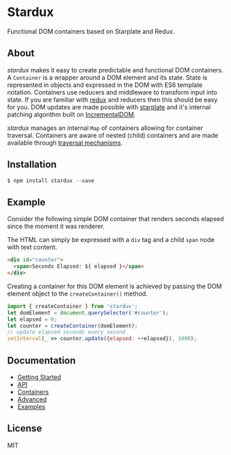 # Stardux

Functional DOM containers based on Starplate and Redux.

## About

*stardux* makes it easy to create predictable and functional DOM containers.
A `Container` is a wrapper around a DOM element and its state. State is
represented in objects and expressed in the DOM with ES6 template
notation. Containers use reducers and middleware to transform input
into state. If you are familiar with
[redux](https://github.com/rackt/redux) and reducers then this should be
easy for you. DOM updates are made possible with
[starplate](https://github.com/littlstar/starplate) and it's internal
patching algorithm built on
[IncrementalDOM](https://github.com/google/incremental-dom).

*stardux* manages an internal `Map` of containers allowing for container
traversal. Containers are aware of nested (child) containers and are
made available through [traversal mechanisms](manual/advanced.md#traversal).

## Installation

```js
$ npm install stardux --save
```

## Example

Consider the following simple DOM container that renders seconds elapsed
since the moment it was renderer.

The HTML can simply be expressed with a `div` tag and a child `span` node
with text content.

```html
<div id="counter">
  <span>Seconds Elapsed: ${ elapsed }</span>
</div>
```

Creating a container for this DOM element is achieved by passing the DOM
element object to the `createContainer()` method.

```js
import { createContainer } from 'stardux';
let domElement = document.querySelector('#counter');
let elapsed = 0;
let counter = createContainer(domElement);
// update elapsed seconds every second
setInterval(_ => counter.update({elapsed: ++elapsed}), 1000);
```

## Documentation

* [Getting Started](manual/usage.md)
* [API](manual/api.md)
* [Containers](manual/containers.md)
* [Advanced](manual/advanced.md)
* [Examples](manual/examples.md)

## License

MIT

